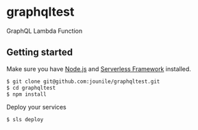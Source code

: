 # graphqltest
GraphQL Lambda Function

## Getting started

Make sure you have [Node.js](http://nodejs.org/) and [Serverless Framework](http://serverless.com/) installed.

```sh
$ git clone git@github.com:jounile/graphqltest.git
$ cd graphqltest
$ npm install
```

Deploy your services

```sh
$ sls deploy
```